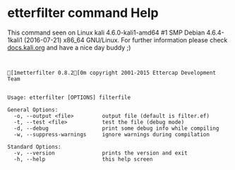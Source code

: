 # etterfilter command Help
 
 This command seen on Linux kali 4.6.0-kali1-amd64 #1 SMP Debian 4.6.4-1kali1 (2016-07-21) x86_64 GNU/Linux. For further information please check [docs.kali.org](docs.kali.org) and have a nice day buddy ;) 

~~~


[1metterfilter 0.8.2[0m copyright 2001-2015 Ettercap Development Team


Usage: etterfilter [OPTIONS] filterfile

General Options:
  -o, --output <file>         output file (default is filter.ef)
  -t, --test <file>           test the file (debug mode)
  -d, --debug                 print some debug info while compiling
  -w, --suppress-warnings     ignore warnings during compilation

Standard Options:
  -v, --version               prints the version and exit
  -h, --help                  this help screen



~~~
